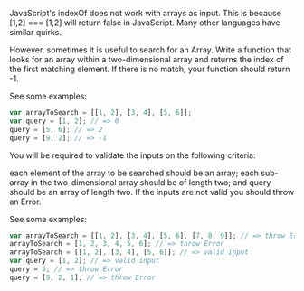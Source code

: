 JavaScript's indexOf does not work with arrays as input. This is because [1,2] === [1,2] will return false in
JavaScript. Many other languages have similar quirks.

However, sometimes it is useful to search for an Array. Write a function that looks for an array within a
two-dimensional array and returns the index of the first matching element. If there is no match, your function should
return -1.

See some examples:

````javascript
var arrayToSearch = [[1, 2], [3, 4], [5, 6]];
var query = [1, 2]; // => 0
query = [5, 6]; // => 2
query = [9, 2]; // => -1
````

You will be required to validate the inputs on the following criteria:

each element of the array to be searched should be an array;
each sub-array in the two-dimensional array should be of length two; and
query should be an array of length two.
If the inputs are not valid you should throw an Error.

See some examples:

````javascript
var arrayToSearch = [[1, 2], [3, 4], [5, 6], [7, 8, 9]]; // => throw Error
arrayToSearch = [1, 2, 3, 4, 5, 6]; // => throw Error
arrayToSearch = [[1, 2], [3, 4], [5, 6]]; // => valid input
var query = [1, 2]; // => valid input
query = 5; // => throw Error
query = [9, 2, 1]; // => throw Error
````
